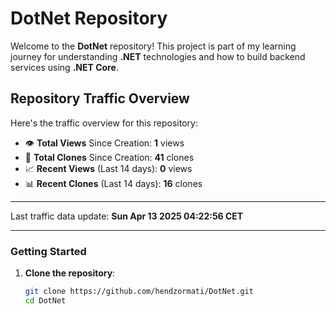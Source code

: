 # DotNet Repository

Welcome to the **DotNet** repository! This project is part of my learning journey for understanding **.NET** technologies and how to build backend services using **.NET Core**. 

## Repository Traffic Overview

Here's the traffic overview for this repository:

- 👁️ **Total Views** Since Creation: **1** views
- 🔄 **Total Clones** Since Creation: **41** clones
- 📈 **Recent Views** (Last 14 days): **0** views
- 📊 **Recent Clones** (Last 14 days): **16** clones

---

Last traffic data update: **Sun Apr 13 2025 04:22:56 CET**

---
### Getting Started

1. **Clone the repository**:
   ```bash
   git clone https://github.com/hendzormati/DotNet.git
   cd DotNet
